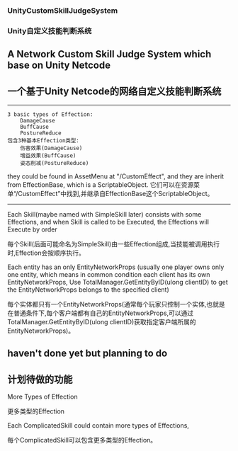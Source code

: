 ### UnityCustomSkillJudgeSystem
### Unity自定义技能判断系统
## A Network Custom Skill Judge System which base on Unity Netcode 
## 一个基于Unity Netcode的网络自定义技能判断系统

---
    3 basic types of Effection:
        DamageCause
        BuffCause
        PostureReduce
    包含3种基本Effection类型:
        伤害效果(DamageCause)
        增益效果(BuffCause)
        姿态削减(PostureReduce)
they could be found in AssetMenu at "/CustomEffect", and they are inherit from EffectionBase, which is a ScriptableObject. 
它们可以在资源菜单“/CustomEffect”中找到,并继承自EffectionBase这个ScriptableObject。

---

Each Skill(maybe named with SimpleSkill later) consists with some Effections, and when Skill is called to be Executed, the Effections will Execute by order 

每个Skill(后面可能命名为SimpleSkill)由一些Effection组成,当技能被调用执行时,Effection会按顺序执行。

Each entity has an only EntityNetworkProps (usually one player owns only one entity, which means in common condition each client has its own EntityNetworkProps, Use TotalManager.GetEntityByID(ulong clientID) to get the EntityNetworkProps belongs to the specified client)

每个实体都只有一个EntityNetworkProps(通常每个玩家只控制一个实体,也就是在普通条件下,每个客户端都有自己的EntityNetworkProps,可以通过TotalManager.GetEntityByID(ulong clientID)获取指定客户端所属的EntityNetworkProps)。


## haven't done yet but planning to do 
## 计划待做的功能

More Types of Effection

更多类型的Effection

Each ComplicatedSkill could contain more types of Effections,

每个ComplicatedSkill可以包含更多类型的Effection。